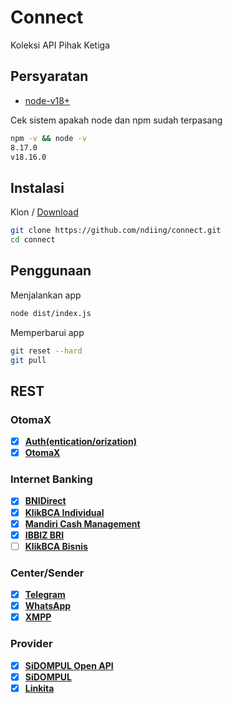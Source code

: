 # Connect

Koleksi API Pihak Ketiga

## Persyaratan

-   [node-v18+](https://nodejs.org/dist/v18.16.0/node-v18.16.0-x64.msi)

Cek sistem apakah node dan npm sudah terpasang

```bash
npm -v && node -v
8.17.0
v18.16.0
```

## Instalasi

Klon / [Download](https://github.com/ndiing/connect/archive/refs/heads/main.zip)

```bash
git clone https://github.com/ndiing/connect.git
cd connect
```

## Penggunaan

Menjalankan app

```bash
node dist/index.js
```

Memperbarui app

```bash
git reset --hard
git pull
```

## REST

### OtomaX

-   [x] **[Auth(entication/orization)](./rest/auth.rest)**
-   [x] **[OtomaX](./rest/otomax.rest)**

### Internet Banking

-   [x] **[BNIDirect](./rest/bnidirect.rest)**
-   [x] **[KlikBCA Individual](./rest/ibank.rest)**
-   [x] **[Mandiri Cash Management](./rest/mcm2.rest)**
-   [x] **[IBBIZ BRI](./rest/newbiz.rest)**
-   [ ] **[KlikBCA Bisnis](./rest/klikbca.rest)**

### Center/Sender

-   [x] **[Telegram](./rest/telegram.rest)**
-   [x] **[WhatsApp](./rest/whatsapp.rest)**
-   [x] **[XMPP](./rest/xmpp.rest)**

### Provider

-   [x] **[SiDOMPUL Open API](./rest/sidompul.rest)**
-   [x] **[SiDOMPUL](./rest/tokoxl.rest)**
-   [x] **[Linkita](./rest/linkita.rest)**
